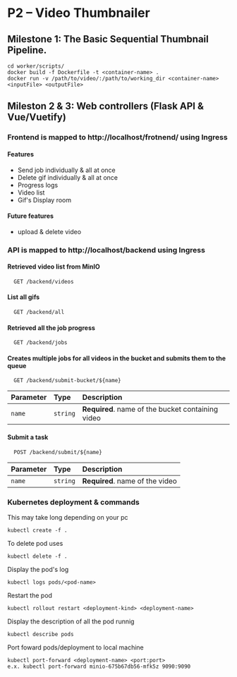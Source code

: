 # P2 – Video Thumbnailer
## Milestone 1: The Basic Sequential Thumbnail Pipeline.

```
cd worker/scripts/
docker build -f Dockerfile -t <container-name> .
docker run -v /path/to/video/:/path/to/working_dir <container-name> <inputFile> <outputFile>
```

## Mileston 2 & 3: Web controllers (Flask API & Vue/Vuetify)

### Frontend is mapped to http://localhost/frotnend/ using Ingress

#### Features

- Send job individually & all at once
- Delete gif individually & all at once
- Progress logs
- Video list
- Gif's Display room

#### Future features

- upload & delete video

### API is mapped to http://localhost/backend using Ingress

#### Retrieved video list from MinIO

```
  GET /backend/videos
```

#### List all gifs

```
  GET /backend/all
```

#### Retrieved all the job progress

```
  GET /backend/jobs
```

#### Creates multiple jobs for all videos in the bucket and submits them to the queue

```
  GET /backend/submit-bucket/${name}
```

| Parameter | Type     | Description                       |
| :-------- | :------- | :-------------------------------- |
| `name`      | `string` | **Required**. name of the bucket containing video |

#### Submit a task

```
  POST /backend/submit/${name}
```

| Parameter | Type     | Description                       |
| :-------- | :------- | :-------------------------------- |
| `name`      | `string` | **Required**. name of the video |


### Kubernetes deployment & commands

This may take long depending on your pc

```
kubectl create -f .
```

To delete pod uses

```
kubectl delete -f .
```

Display the pod's log

```
kubectl logs pods/<pod-name>
```
Restart the pod
```
kubectl rollout restart <deployment-kind> <deployment-name>
```
Display the description of all the pod runnig
```
kubectl describe pods
```
Port foward pods/deployment to local machine
```
kubectl port-forward <deployment-name> <port:port>
e.x. kubectl port-forward minio-675b67db56-mfk5z 9090:9090
```

